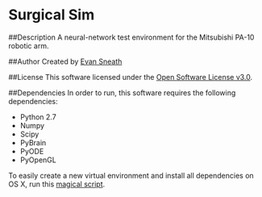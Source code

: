 Surgical Sim
============

##Description
A neural-network test environment for the Mitsubishi PA-10 robotic arm.

##Author
Created by [Evan Sneath](http://github.com/evansneath)

##License
This software licensed under the
[Open Software License v3.0](http://www.opensource.org/licenses/OSL-3.0).

##Dependencies
In order to run, this software requires the following dependencies:

* Python 2.7
* Numpy
* Scipy
* PyBrain
* PyODE
* PyOpenGL

To easily create a new virtual environment and install all dependencies on OS X,
run this [magical script](https://gist.github.com/evansneath/5678215).
